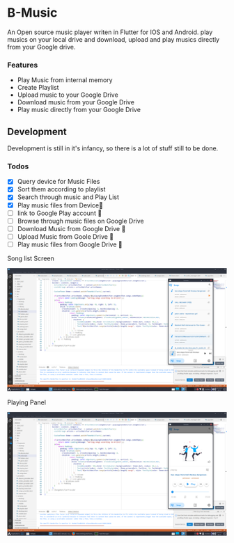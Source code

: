 # B-Music

An Open source music player writen in Flutter for IOS and Android. play musics  on your local drive and download, upload and play musics directly from your Google drive.

### Features
- Play Music from internal memory
- Create Playlist
- Upload music to your Google Drive
- Download music from your Google Drive
- Play music directly from your Google Drive

## Development

Development is still in it's infancy, so there is a lot of stuff still to be done.

### Todos
- [x] Query device for Music Files
- [x] Sort them according to playlist
- [x] Search through music and Play List
- [x] Play music files from Device:tada:
- [ ] link to Google Play account :tada:
- [ ] Browse through music files on Google Drive
- [ ] Download Music from Google Drive :tada:
- [ ] Upload Music from Goole Drive :tada:
- [ ] Play music files from Google Drive :tada:

Song list Screen

![first screenshot of the music lists](./screenshot.png)

Playing Panel

![first screenshot of the music playing screen](./screenshot_2.png)
